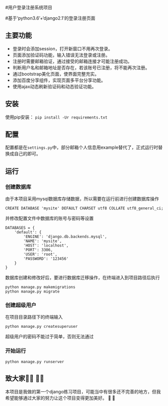 #用户登录注册系统项目

#基于‘python3.6’+‘django2.1’的登录注册页面

## 主要功能

- 登录时会添加session，打开新窗口不用再次登录。
- 页面添加验证码功能，输入错误无法登录或注册。
- 注册时需要邮箱验证，通过接受的邮箱连接才可能注册成功。
- 判断用户名和邮箱地址是否存在，若该账号已注册，将不能再次注册。
- 通过bootstrap美化页面，使界面完整充实。
- 添加百度分享组件，实现页面多平台分享功能。
- 使用ajax动态刷新验证码和动态验证功能。
## 安装

使用pip安装：
`pip install -Ur requirements.txt`

## 配置
配置都是在`settings.py`中，部分邮箱个人信息用example替代了，正式运行时替换成自己的即可。

## 运行
### 创建数据库
由于本项目采用mysql数据库存储数据，所以需要在运行前进行创建数据库操作
```
CREATE DATABASE 'mysite' DEFAULT CHARSET utf8 COLLATE utf8_general_ci;
```
并修改配置文件中数据库的账号与密码等设置
```
DATABASES = {
    'default': {
        'ENGINE': 'django.db.backends.mysql',
        'NAME': 'mysite',
        'HOST': 'localhost',
        'PORT': 3306,
        'USER': 'root',
        'PASSWORD': '123456'
    }
}
```
数据库创建和修改好后，要进行数据库迁移操作，在终端进入到项目路径后执行
```
python manage.py makemigrations
python manage.py migrate
```
### 创建超级用户
在项目目录路径下的终端输入
```
python manage.py createsuperuser
```
超级用户的密码不能过于简单，否则无法通过

### 开始运行
```
python manage.py runserver 
```
## 致大家:raising_hand_man: :raising_hand_woman:
本项目是我做的第一个django练习项目，可能当中有很多还不完善的地方，但我希望能够通过大家的努力让这个项目变得更加美好。
:bow: :bow: 
